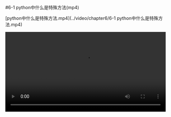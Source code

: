 #6-1 python中什么是特殊方法(mp4)

[python中什么是特殊方法.mp4](../video/chapter6/6-1 python中什么是特殊方法.mp4)

<video width="100%" controls="controls">
<source src="../video/chapter6/6-1 python中什么是特殊方法.mp4">
</video>
